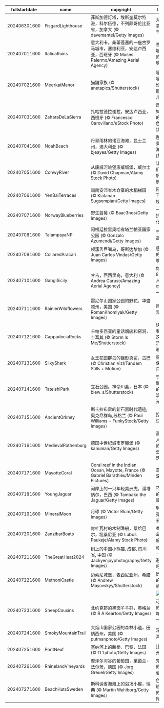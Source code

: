 |fullstartdate|name|copyright|title|image|
|--|--|--|--|--|
202406301600|FisgardLighthouse|菲斯加德灯塔，埃斯奎莫尔特港，科尔伍德，不列颠哥伦比亚省，加拿大 (© davemantel/Getty Images)|为加拿大干杯|![](/zh-CN/2024/07/202406301600FisgardLighthouse.jpg)|
202407011600|ItalicaRuins|意大利卡，桑蒂蓬塞的一座古罗马城市，塞维利亚，安达卢西亚，西班牙 (© Moses Palermo/Amazing Aerial Agency)|昔日城市的“灵魂”|![](/zh-CN/2024/07/202407011600ItalicaRuins.jpg)|
202407021600|MeerkatManor|猫鼬家族 (© anetapics/Shutterstock)|等等，谁在那儿？|![](/zh-CN/2024/07/202407021600MeerkatManor.jpg)|
202407031600|ZaharaDeLaSierra|扎哈拉德拉谢拉，安达卢西亚，西班牙 (© Francesco Carovillano/eStock Photo)|风景如画的白色小镇|![](/zh-CN/2024/07/202407031600ZaharaDeLaSierra.jpg)|
202407041600|NoahBeach|丹翠雨林的诺亚海滩，昆士兰州，澳大利亚 (© bjeayes/Getty Images)|邂逅美丽海岸线|![](/zh-CN/2024/07/202407041600NoahBeach.jpg)|
202407051600|ConwyRiver|从康威河眺望康威城堡，威尔士 (© David Chapman/Alamy Stock Photo)|让我们扬帆起航！|![](/zh-CN/2024/07/202407051600ConwyRiver.jpg)|
202407061600|YenBaiTerraces|越南安沛省木仓寨的水稻梯田 (© Kiatanan Sugsompian/Getty Images)|阳光下的梯田|![](/zh-CN/2024/07/202407061600YenBaiTerraces.jpg)|
202407071600|NorwayBlueberries|野生蓝莓 (© Baac3nes/Getty Images)|一剂抗氧化剂|![](/zh-CN/2024/07/202407071600NorwayBlueberries.jpg)|
202407081600|TalampayaNP|阿根廷拉里奥哈省塔兰帕亚国家公园 (© Gonzalo Azumendi/Getty Images)|千仞高壁|![](/zh-CN/2024/07/202407081600TalampayaNP.jpg)|
202407091600|CollaredAracari|领簇舌巨嘴鸟，哥斯达黎加 (© Juan Carlos Vindas/Getty Images)|感恩的巨嘴鸟|![](/zh-CN/2024/07/202407091600CollaredAracari.jpg)|
202407101600|GangiSicily|甘吉，西西里岛，意大利 (© Andrea Caruso/Amazing Aerial Agency)|你是81亿人口中的一员|![](/zh-CN/2024/07/202407101600GangiSicily.jpg)|
202407111600|RainierWildflowers|雷尼尔山国家公园的野花，华盛顿州，美国 (© RomanKhomlyak/Getty Images)|风雨无阻|![](/zh-CN/2024/07/202407111600RainierWildflowers.jpg)|
202407121600|CappadociaRocks|卡帕多西亚的童话烟囱和窑洞，土耳其 (© Storm Is Me/Shutterstock)|快看，这是沉积岩哦|![](/zh-CN/2024/07/202407121600CappadociaRocks.jpg)|
202407131600|SilkyShark|女王花园群岛的镰形真鲨，古巴 (© Christian Vizl/Tandem Stills + Motion)|鲨鱼保护日|![](/zh-CN/2024/07/202407131600SilkyShark.jpg)|
202407141600|TateishiPark|立石公园，神奈川县，日本 (© blew_s/Shutterstock)|宁静惬意的海滨风光|![](/zh-CN/2024/07/202407141600TateishiPark.jpg)|
202407151600|AncientOrkney|斯卡拉布雷的新石器时代遗迹,奥克尼群岛,苏格兰 (© Paul Williams - FunkyStock/Getty Images)|挖掘过去|![](/zh-CN/2024/07/202407151600AncientOrkney.jpg)|
202407161600|MedievalRothenburg|德国中世纪城市罗滕堡 (© kanuman/Getty Images)|高耸入云的历史建筑|![](/zh-CN/2024/07/202407161600MedievalRothenburg.jpg)|
202407171600|MayotteCoral|Coral reef in the Indian Ocean, Mayotte, France (© Gabriel Barathieu/Minden Pictures)|意义深远|![](/zh-CN/2024/07/202407171600MayotteCoral.jpg)|
202407181600|YoungJaguar|河岸上的一只年轻美洲虎，潘塔纳尔，巴西 (© Tambako the Jaguar/Getty Images)|巧妙的伪装|![](/zh-CN/2024/07/202407181600YoungJaguar.jpg)|
202407191600|MineralMoon|月球 (© Victor Blum/Getty Images)|到月亮上去|![](/zh-CN/2024/07/202407191600MineralMoon.jpg)|
202407201600|ZanzibarBoats|肯杜瓦村的木制渔船，桑给巴尔，坦桑尼亚 (© Lubos Paukeje/Alamy Stock Photo)|香料岛之旅|![](/zh-CN/2024/07/202407201600ZanzibarBoats.jpg)|
202407211600|TheGreatHeat2024|树上的中国小熊猫, 成都, 四川省, 中国 (© Jackyenjoyphotography/Getty Images)|和我一起避暑吧！|![](/zh-CN/2024/07/202407211600TheGreatHeat2024.jpg)|
202407221600|MethoniCastle|迈索尼城堡，麦西尼亚州，希腊 (© Andrew Mayovskyy/Shutterstock)|历史的回响|![](/zh-CN/2024/07/202407221600MethoniCastle.jpg)|
||||![](/zh-CN/2024/07/.jpg)|
202407231600|SheepCousins|北约克郡的黑面羊羊群，英格兰 (© R A Kearton/Getty Images)|可爱的羊咩咩一家|![](/zh-CN/2024/07/202407231600SheepCousins.jpg)|
202407241600|SmokyMountainTrail|大烟山国家公园的森林小道，田纳西州，美国 (© putmanphoto/Getty Images)|深入其中|![](/zh-CN/2024/07/202407241600SmokyMountainTrail.jpg)|
202407251600|PontNeuf|塞纳河上的新桥，巴黎，法国 (© f11photo/Getty Images)|比赛开始|![](/zh-CN/2024/07/202407251600PontNeuf.jpg)|
202407261600|RhinelandVineyards|摩泽尔河谷的葡萄园，莱茵兰-法尔茨，德国 (© Jorg Greuel/Getty Images)|完美的葡萄酒|![](/zh-CN/2024/07/202407261600RhinelandVineyards.jpg)|
202407271600|BeachHutsSweden|斯科讷省海滩上的浴场小屋，瑞典 (© Martin Wahlborg/Getty Images)|色彩斑斓的海岸线|![](/zh-CN/2024/07/202407271600BeachHutsSweden.jpg)|

